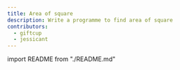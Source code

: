 ```yaml
---
title: Area of square
description: Write a programme to find area of square
contributors:
  - giftcup
  - jessicant
---
```


import README from "./README.md"

<README />
